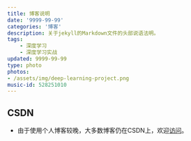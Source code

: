 ```yaml
---
title: 博客说明
date: '9999-99-99'
categories: '博客'
description: 关于jekyll的Markdown文件的头部说语法明。
tags: 
    - 深度学习
    - 深度学习实战
updated: 9999-99-99
type: photo 
photos:
- /assets/img/deep-learning-project.png
music-id: 528251010
---
```

## CSDN
- 由于使用个人博客较晚，大多数博客仍在CSDN上，欢迎[访问](https://blog.csdn.net/zhouchen1998)。